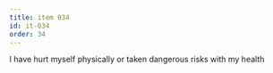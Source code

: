 ```yaml
---
title: item 034
id: it-034
order: 34
---
```

I have hurt myself physically or taken dangerous risks with my health